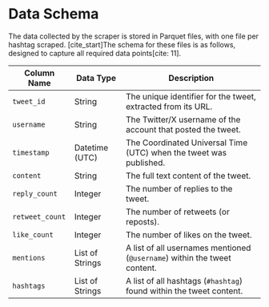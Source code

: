 # Data Schema

The data collected by the scraper is stored in Parquet files, with one file per hashtag scraped. [cite_start]The schema for these files is as follows, designed to capture all required data points[cite: 11].

| Column Name     | Data Type          | Description                                                                 |
|-----------------|--------------------|-----------------------------------------------------------------------------|
| `tweet_id`      | String             | The unique identifier for the tweet, extracted from its URL.                  |
| `username`      | String             | The Twitter/X username of the account that posted the tweet.                  |
| `timestamp`     | Datetime (UTC)     | The Coordinated Universal Time (UTC) when the tweet was published.          |
| `content`       | String             | The full text content of the tweet.                                         |
| `reply_count`   | Integer            | The number of replies to the tweet.                                         |
| `retweet_count` | Integer            | The number of retweets (or reposts).                                        |
| `like_count`    | Integer            | The number of likes on the tweet.                                           |
| `mentions`      | List of Strings    | A list of all usernames mentioned (`@username`) within the tweet content.     |
| `hashtags`      | List of Strings    | A list of all hashtags (`#hashtag`) found within the tweet content.         |